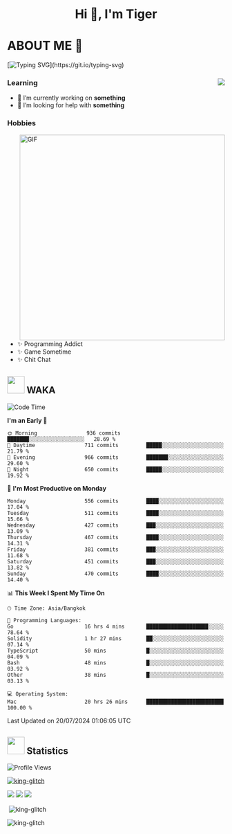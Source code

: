 <h1 align="center">Hi 👋, I'm Tiger</h1>




# ABOUT ME 💬

[![Typing SVG](https://readme-typing-svg.herokuapp.com?color=22F771&vCenter=true&lines=A+perssionate+developer+from+nowhere.)](https://git.io/typing-svg)

<div>
 <img align="right" src="https://spotify-github-profile.vercel.app/api/view?uid=12129734423&cover_image=false&theme=default&bar_color=22d016&bar_color_cover=true" />
 <h3>Learning</h3>
 
 <ul>
  <li>🔭 I’m currently working on <b>something</b></li>
  <li>🤝 I’m looking for help with <b>something</b></li>
 </ul>
 
</div>
<div>
 <h3>Hobbies</h3>
 <img align="right" height="475px"  alt="GIF" src="https://i.pinimg.com/originals/1f/b7/db/1fb7dbee557e5ed509f7517da8a84d58.gif" />
 <ul>
  <li>✨ Programming Addict</li>
  <li>✨ Game Sometime</li>
  <li>✨ Chit Chat</li>
 </ul>
 
</div>



## <img height="40" src="https://raw.githubusercontent.com/innng/innng/master/assets/kyubey.gif"/> WAKA

<!--START_SECTION:waka-->
![Code Time](http://img.shields.io/badge/Code%20Time-2%2C010%20hrs%2024%20mins-blue)

**I'm an Early 🐤** 

```text
🌞 Morning                936 commits         ███████░░░░░░░░░░░░░░░░░░   28.69 % 
🌆 Daytime                711 commits         █████░░░░░░░░░░░░░░░░░░░░   21.79 % 
🌃 Evening                966 commits         ███████░░░░░░░░░░░░░░░░░░   29.60 % 
🌙 Night                  650 commits         █████░░░░░░░░░░░░░░░░░░░░   19.92 % 
```
📅 **I'm Most Productive on Monday** 

```text
Monday                   556 commits         ████░░░░░░░░░░░░░░░░░░░░░   17.04 % 
Tuesday                  511 commits         ████░░░░░░░░░░░░░░░░░░░░░   15.66 % 
Wednesday                427 commits         ███░░░░░░░░░░░░░░░░░░░░░░   13.09 % 
Thursday                 467 commits         ████░░░░░░░░░░░░░░░░░░░░░   14.31 % 
Friday                   381 commits         ███░░░░░░░░░░░░░░░░░░░░░░   11.68 % 
Saturday                 451 commits         ███░░░░░░░░░░░░░░░░░░░░░░   13.82 % 
Sunday                   470 commits         ████░░░░░░░░░░░░░░░░░░░░░   14.40 % 
```


📊 **This Week I Spent My Time On** 

```text
🕑︎ Time Zone: Asia/Bangkok

💬 Programming Languages: 
Go                       16 hrs 4 mins       ████████████████████░░░░░   78.64 % 
Solidity                 1 hr 27 mins        ██░░░░░░░░░░░░░░░░░░░░░░░   07.14 % 
TypeScript               50 mins             █░░░░░░░░░░░░░░░░░░░░░░░░   04.09 % 
Bash                     48 mins             █░░░░░░░░░░░░░░░░░░░░░░░░   03.92 % 
Other                    38 mins             █░░░░░░░░░░░░░░░░░░░░░░░░   03.13 % 

💻 Operating System: 
Mac                      20 hrs 26 mins      █████████████████████████   100.00 % 
```


 Last Updated on 20/07/2024 01:06:05 UTC
<!--END_SECTION:waka-->
## <img height="40" src="https://raw.githubusercontent.com/innng/innng/master/assets/kyubey.gif"/> Statistics
![Profile Views](https://komarev.com/ghpvc/?username=king-glitch)  

<p align="left"> 
 <a href="https://github.com/ryo-ma/github-profile-trophy">
  <img src="https://github-profile-trophy.vercel.app/?username=king-glitch&theme=dracula" alt="king-glitch" />
 </a> </p>

![](https://github-profile-summary-cards.vercel.app/api/cards/profile-details?username=king-glitch&theme=dracula)
![](https://github-profile-summary-cards.vercel.app/api/cards/stats?username=king-glitch&theme=dracula) 
![](https://github-profile-summary-cards.vercel.app/api/cards/productive-time?username=king-glitch&theme=dracula)


<p>&nbsp;<img align="center" src="https://github-readme-stats.vercel.app/api?username=king-glitch&theme=dracula" alt="king-glitch" /></p>

<p><img align="center" src="https://github-readme-streak-stats.herokuapp.com/?user=king-glitch&theme=dracula" alt="king-glitch" /></p>
